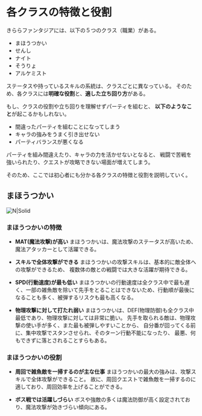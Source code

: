 # 各クラスの特徴と役割

きららファンタジアには、以下の５つのクラス（職業）がある。
- まほうつかい
- せんし
- ナイト
- そうりょ
- アルケミスト

ステータスや持っているスキルの系統は、クラスごとに異なっている。
そのため、各クラスには**明確な役割**と、**適した立ち回り方**がある。

もし、クラスの役割や立ち回りを理解せずパーティを組むと、
**以下のようなこと**が起こるかもしれない。
- 間違ったパーティを組むことになってしまう
- キャラの強みをうまく引き出せない
- パーティバランスが悪くなる

パーティを組み間違えたり、キャラの力を活かせないとなると、
戦闘で苦戦を強いられたり、クエストが攻略できない場面が増えてしまう。

そのため、ここでは初心者にも分かる各クラスの特徴と役割を説明していく。


## まほうつかい

![N|Solid](https://data.kirarafantasia.com/wp-content/uploads/2017/11/14163334/manga2_1.jpg)

### まほうつかいの特徴
- **MAT(魔法攻撃)が高い**
まほうつかいは、魔法攻撃のステータスが高いため、魔法アタッカーとして活躍できる。

- **スキルで全体攻撃ができる**
まほうつかいの攻撃スキルは、基本的に敵全体への攻撃ができるため、
複数体の敵との戦闘では大きな活躍が期待できる。
- **SPD(行動速度)が最も低い**
まほうつかいの行動速度は全クラス中で最も遅く、一部の雑魚敵を除いて先手をとることはできないため、行動順が最後になることも多く、被弾するリスクも最も高くなる。
- **物理攻撃に対して打たれ弱い**
まほうつかいは、DEF(物理防御)も全クラス中最低であり、物理攻撃に対しては非常に脆い。
先手を取られる敵は、物理攻撃の使い手が多く、また最も被弾しやすいことから、
自分番が回ってくる前に、集中攻撃でスタンさせられ、そのターン行動不能になったり、
最悪、何もできずに落とされることすらもある。

### まほうつかいの役割
- **周回で雑魚敵を一掃するのが主な仕事**
まほうつかいの最大の強みは、攻撃スキルで全体攻撃ができること。
故に、周回クエストで雑魚敵を一掃するのに適しており、周回効率を上げることができる。

- **ボス戦では活躍しづらい**
ボスや強敵の多くは魔法防御が高く設定されており、魔法攻撃が効きづらい傾向にある。
